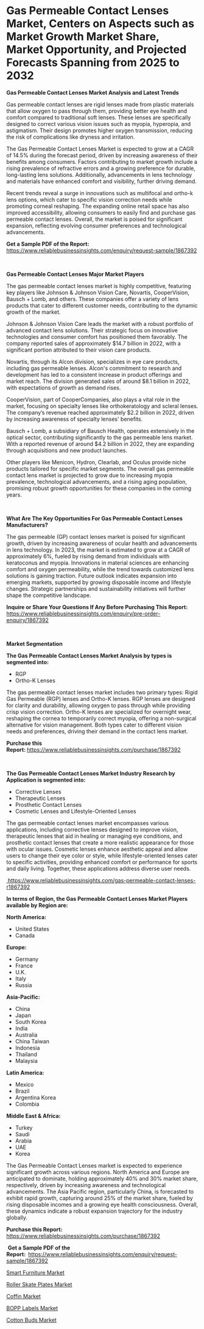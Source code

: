 <p><h1>Gas Permeable Contact Lenses Market, Centers on Aspects such as Market Growth Market Share, Market Opportunity, and Projected Forecasts Spanning from 2025 to 2032</h1></p><p><strong>Gas Permeable Contact Lenses Market Analysis and Latest Trends</strong></p>
<p><p>Gas permeable contact lenses are rigid lenses made from plastic materials that allow oxygen to pass through them, providing better eye health and comfort compared to traditional soft lenses. These lenses are specifically designed to correct various vision issues such as myopia, hyperopia, and astigmatism. Their design promotes higher oxygen transmission, reducing the risk of complications like dryness and irritation.</p><p>The Gas Permeable Contact Lenses Market is expected to grow at a CAGR of 14.5% during the forecast period, driven by increasing awareness of their benefits among consumers. Factors contributing to market growth include a rising prevalence of refractive errors and a growing preference for durable, long-lasting lens solutions. Additionally, advancements in lens technology and materials have enhanced comfort and visibility, further driving demand.</p><p>Recent trends reveal a surge in innovations such as multifocal and ortho-k lens options, which cater to specific vision correction needs while promoting corneal reshaping. The expanding online retail space has also improved accessibility, allowing consumers to easily find and purchase gas permeable contact lenses. Overall, the market is poised for significant expansion, reflecting evolving consumer preferences and technological advancements.</p></p>
<p><strong>Get a Sample PDF of the Report:&nbsp;</strong> <a href="https://www.reliablebusinessinsights.com/enquiry/request-sample/1867392?utm_campaign=84&utm_medium=2&utm_source=Github&utm_content=ia&utm_term=07022025&utm_id=gas-permeable-contact-lenses">https://www.reliablebusinessinsights.com/enquiry/request-sample/1867392</a></p>
<p>&nbsp;</p>
<p><strong>Gas Permeable Contact Lenses Major Market Players</strong></p>
<p><p>The gas permeable contact lenses market is highly competitive, featuring key players like Johnson & Johnson Vision Care, Novartis, CooperVision, Bausch + Lomb, and others. These companies offer a variety of lens products that cater to different customer needs, contributing to the dynamic growth of the market.</p><p>Johnson & Johnson Vision Care leads the market with a robust portfolio of advanced contact lens solutions. Their strategic focus on innovative technologies and consumer comfort has positioned them favorably. The company reported sales of approximately $14.7 billion in 2022, with a significant portion attributed to their vision care products.</p><p>Novartis, through its Alcon division, specializes in eye care products, including gas permeable lenses. Alcon's commitment to research and development has led to a consistent increase in product offerings and market reach. The division generated sales of around $8.1 billion in 2022, with expectations of growth as demand rises.</p><p>CooperVision, part of CooperCompanies, also plays a vital role in the market, focusing on specialty lenses like orthokeratology and scleral lenses. The company’s revenue reached approximately $2.2 billion in 2022, driven by increasing awareness of specialty lenses' benefits.</p><p>Bausch + Lomb, a subsidiary of Bausch Health, operates extensively in the optical sector, contributing significantly to the gas permeable lens market. With a reported revenue of around $4.2 billion in 2022, they are expanding through acquisitions and new product launches.</p><p>Other players like Menicon, Hydron, Clearlab, and Oculus provide niche products tailored for specific market segments. The overall gas permeable contact lens market is projected to grow due to increasing myopia prevalence, technological advancements, and a rising aging population, promising robust growth opportunities for these companies in the coming years.</p></p>
<p>&nbsp;</p>
<p><strong>What Are The Key Opportunities For Gas Permeable Contact Lenses Manufacturers?</strong></p>
<p><p>The gas permeable (GP) contact lenses market is poised for significant growth, driven by increasing awareness of ocular health and advancements in lens technology. In 2023, the market is estimated to grow at a CAGR of approximately 6%, fueled by rising demand from individuals with keratoconus and myopia. Innovations in material sciences are enhancing comfort and oxygen permeability, while the trend towards customized lens solutions is gaining traction. Future outlook indicates expansion into emerging markets, supported by growing disposable income and lifestyle changes. Strategic partnerships and sustainability initiatives will further shape the competitive landscape.</p></p>
<p><strong>Inquire or Share Your Questions If Any Before Purchasing This Report:</strong> <a href="https://www.reliablebusinessinsights.com/enquiry/pre-order-enquiry/1867392?utm_campaign=84&utm_medium=2&utm_source=Github&utm_content=ia&utm_term=07022025&utm_id=gas-permeable-contact-lenses">https://www.reliablebusinessinsights.com/enquiry/pre-order-enquiry/1867392</a></p>
<p>&nbsp;</p>
<p><strong>Market Segmentation</strong></p>
<p><strong>The Gas Permeable Contact Lenses Market Analysis by types is segmented into:</strong></p>
<p><ul><li>RGP</li><li>Ortho-K Lenses</li></ul></p>
<p><p>The gas permeable contact lenses market includes two primary types: Rigid Gas Permeable (RGP) lenses and Ortho-K lenses. RGP lenses are designed for clarity and durability, allowing oxygen to pass through while providing crisp vision correction. Ortho-K lenses are specialized for overnight wear, reshaping the cornea to temporarily correct myopia, offering a non-surgical alternative for vision management. Both types cater to different vision needs and preferences, driving their demand in the contact lens market.</p></p>
<p><strong>Purchase this Report:&nbsp;</strong><a href="https://www.reliablebusinessinsights.com/purchase/1867392?utm_campaign=84&utm_medium=2&utm_source=Github&utm_content=ia&utm_term=07022025&utm_id=gas-permeable-contact-lenses">https://www.reliablebusinessinsights.com/purchase/1867392</a></p>
<p>&nbsp;</p>
<p><strong>The Gas Permeable Contact Lenses Market Industry Research by Application is segmented into:</strong></p>
<p><ul><li>Corrective Lenses</li><li>Therapeutic Lenses</li><li>Prosthetic Contact Lenses</li><li>Cosmetic Lenses and Lifestyle-Oriented Lenses</li></ul></p>
<p><p>The gas permeable contact lenses market encompasses various applications, including corrective lenses designed to improve vision, therapeutic lenses that aid in healing or managing eye conditions, and prosthetic contact lenses that create a more realistic appearance for those with ocular issues. Cosmetic lenses enhance aesthetic appeal and allow users to change their eye color or style, while lifestyle-oriented lenses cater to specific activities, providing enhanced comfort or performance for sports and daily living. Together, these applications address diverse user needs.</p></p>
<p><a href="https://www.reliablebusinessinsights.com/gas-permeable-contact-lenses-r1867392?utm_campaign=84&utm_medium=2&utm_source=Github&utm_content=ia&utm_term=07022025&utm_id=gas-permeable-contact-lenses">&nbsp;https://www.reliablebusinessinsights.com/gas-permeable-contact-lenses-r1867392</a></p>
<p><strong>In terms of Region, the Gas Permeable Contact Lenses Market Players available by Region are:</strong></p>
<p>
    <p> <strong> North America: </strong>
        <ul>
            <li>United States</li>
            <li>Canada</li>
        </ul>
        </p> 
    <p> <strong> Europe: </strong>
        <ul>
            <li>Germany</li>
            <li>France</li>
            <li>U.K.</li>
            <li>Italy</li>
            <li>Russia</li>
        </ul>
        </p> 
    <p> <strong> Asia-Pacific: </strong>
        <ul>
            <li>China</li>
            <li>Japan</li>
            <li>South Korea</li>
            <li>India</li>
            <li>Australia</li>
            <li>China Taiwan</li>
            <li>Indonesia</li>
            <li>Thailand</li>
            <li>Malaysia</li>
        </ul>
        </p> 
    <p> <strong> Latin America: </strong>
        <ul>
            <li>Mexico</li>
            <li>Brazil</li>
            <li>Argentina Korea</li>
            <li>Colombia</li>
        </ul>
        </p> 
    <p> <strong> Middle East & Africa: </strong>
        <ul>
            <li>Turkey</li>
            <li>Saudi</li>
            <li>Arabia</li>
            <li>UAE</li>
            <li>Korea</li>
        </ul>
    </p>
    </p>
<p><p>The Gas Permeable Contact Lenses market is expected to experience significant growth across various regions. North America and Europe are anticipated to dominate, holding approximately 40% and 30% market share, respectively, driven by increasing awareness and technological advancements. The Asia Pacific region, particularly China, is forecasted to exhibit rapid growth, capturing around 25% of the market share, fueled by rising disposable incomes and a growing eye health consciousness. Overall, these dynamics indicate a robust expansion trajectory for the industry globally.</p></p>
<p><strong>Purchase this Report: </strong><a href="https://www.reliablebusinessinsights.com/purchase/1867392?utm_campaign=84&utm_medium=2&utm_source=Github&utm_content=ia&utm_term=07022025&utm_id=gas-permeable-contact-lenses">https://www.reliablebusinessinsights.com/purchase/1867392</a></p>
<p>&nbsp;<strong>Get a Sample PDF of the Report:&nbsp;&nbsp;</strong><a href="https://www.reliablebusinessinsights.com/enquiry/request-sample/1867392?utm_campaign=84&utm_medium=2&utm_source=Github&utm_content=ia&utm_term=07022025&utm_id=gas-permeable-contact-lenses">https://www.reliablebusinessinsights.com/enquiry/request-sample/1867392</a></p>
<p><strong></strong></p>
<p><p><a href="https://github.com/gyenesephacy/Market-Research-Report-List-1/blob/main/smart-furniture-market.md?utm_campaign=84&utm_medium=2&utm_source=Github&utm_content=ia&utm_term=07022025&utm_id=gas-permeable-contact-lenses">Smart Furniture Market</a></p><p><a href="https://github.com/chkrselia/Market-Research-Report-List-1/blob/main/roller-skate-plates-market.md?utm_campaign=84&utm_medium=2&utm_source=Github&utm_content=ia&utm_term=07022025&utm_id=gas-permeable-contact-lenses">Roller Skate Plates Market</a></p><p><a href="https://github.com/kaddahblejc/Market-Research-Report-List-1/blob/main/coffin-market.md?utm_campaign=84&utm_medium=2&utm_source=Github&utm_content=ia&utm_term=07022025&utm_id=gas-permeable-contact-lenses">Coffin Market</a></p><p><a href="https://github.com/pidlisseas/Market-Research-Report-List-1/blob/main/bopp-labels-market.md?utm_campaign=84&utm_medium=2&utm_source=Github&utm_content=ia&utm_term=07022025&utm_id=gas-permeable-contact-lenses">BOPP Labels Market</a></p><p><a href="https://github.com/fatumobinnu/Market-Research-Report-List-1/blob/main/cotton-buds-market.md?utm_campaign=84&utm_medium=2&utm_source=Github&utm_content=ia&utm_term=07022025&utm_id=gas-permeable-contact-lenses">Cotton Buds Market</a></p></p>